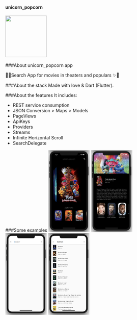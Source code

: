 #### unicorn_popcorn

<img src="https://external-content.duckduckgo.com/iu/?u=https%3A%2F%2Fstatic.popcornopolis.com%2Fmedia%2Fcatalog%2Fproduct%2Fcache%2F1%2Fimage%2F650x%2F7b8fef0172c2eb72dd8fd366c999954c%2Fu%2Fn%2Funicornpopcorn_logo.jpg&f=1&nofb=1" width="130" height="130"/>

###About unicorn_popcorn app

🦄✨Search App for movies in theaters and populars ✨🦄

###About the stack
Made with love & Dart (Flutter).

###About the features
It includes:

- REST service consumption
- JSON Conversion > Maps > Models
- PageViews
- ApiKeys
- Providers 
- Streams
- Infinite Horizontal Scroll
- SearchDelegate

###Some examples 
<img src="img/home.png" width="130"/>
<img src="img/movie_info.png" width="130"/>
<img src="img/search.png" width="130"/>
<img src="img/results.png" width="130"/>




